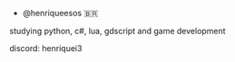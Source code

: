 
- @henriqueesos 🇧🇷

studying python, c#, lua, gdscript and game development

discord: henriquei3

<!---
henriqueesos/henriqueesos is a ✨ special ✨ repository because its `README.md` (this file) appears on your GitHub profile.
You can click the Preview link to take a look at your changes.
--->


<!---
henriqueesos/henriqueesos is a ✨ special ✨ repository because its `README.md` (this file) appears on your GitHub profile.
You can click the Preview link to take a look at your changes.
--->
